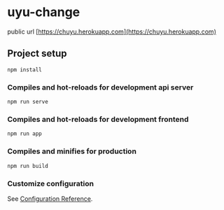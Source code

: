 # uyu-change

public url [https://chuyu.herokuapp.com](https://chuyu.herokuapp.com)

## Project setup
```
npm install
```

### Compiles and hot-reloads for development api server
```
npm run serve
```

### Compiles and hot-reloads for development frontend
```
npm run app
```

### Compiles and minifies for production
```
npm run build
```

### Customize configuration
See [Configuration Reference](https://cli.vuejs.org/config/).
